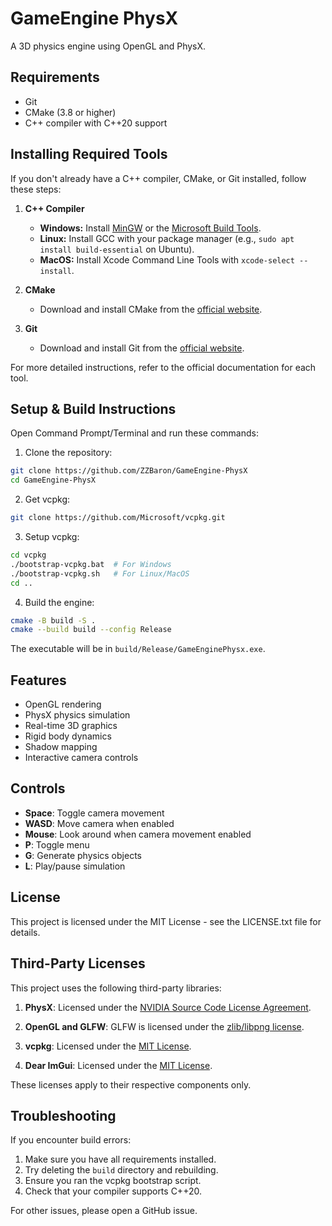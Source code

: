 # GameEngine PhysX
A 3D physics engine using OpenGL and PhysX.

## Requirements
- Git
- CMake (3.8 or higher)
- C++ compiler with C++20 support

## Installing Required Tools

If you don't already have a C++ compiler, CMake, or Git installed, follow these steps:

1. **C++ Compiler**
   - **Windows:** Install [MinGW](https://sourceforge.net/projects/mingw/) or the [Microsoft Build Tools](https://visualstudio.microsoft.com/visual-cpp-build-tools/).
   - **Linux:** Install GCC with your package manager (e.g., `sudo apt install build-essential` on Ubuntu).
   - **MacOS:** Install Xcode Command Line Tools with `xcode-select --install`.

2. **CMake**
   - Download and install CMake from the [official website](https://cmake.org/download/).

3. **Git**
   - Download and install Git from the [official website](https://git-scm.com/).

For more detailed instructions, refer to the official documentation for each tool.

## Setup & Build Instructions

Open Command Prompt/Terminal and run these commands:

1. Clone the repository:
```bash
git clone https://github.com/ZZBaron/GameEngine-PhysX
cd GameEngine-PhysX
```

2. Get vcpkg:
```bash
git clone https://github.com/Microsoft/vcpkg.git
```

3. Setup vcpkg:
```bash
cd vcpkg
./bootstrap-vcpkg.bat  # For Windows
./bootstrap-vcpkg.sh   # For Linux/MacOS
cd ..
```

4. Build the engine:
```bash
cmake -B build -S .
cmake --build build --config Release
```
The executable will be in `build/Release/GameEnginePhysx.exe`.


## Features
- OpenGL rendering
- PhysX physics simulation
- Real-time 3D graphics
- Rigid body dynamics
- Shadow mapping
- Interactive camera controls

## Controls
- **Space**: Toggle camera movement
- **WASD**: Move camera when enabled
- **Mouse**: Look around when camera movement enabled
- **P**: Toggle menu
- **G**: Generate physics objects
- **L**: Play/pause simulation

## License
This project is licensed under the MIT License - see the LICENSE.txt file for details.

## Third-Party Licenses  
This project uses the following third-party libraries:  

1. **PhysX**: Licensed under the [NVIDIA Source Code License Agreement](https://github.com/NVIDIA/PhysX/blob/main/LICENSE.md).  

2. **OpenGL and GLFW**: GLFW is licensed under the [zlib/libpng license](https://github.com/glfw/glfw/blob/main/LICENSE.md).  

3. **vcpkg**: Licensed under the [MIT License](https://github.com/microsoft/vcpkg/blob/master/LICENSE.txt).  

4. **Dear ImGui**: Licensed under the [MIT License](https://github.com/ocornut/imgui/blob/master/LICENSE.txt).  

These licenses apply to their respective components only.

## Troubleshooting
If you encounter build errors:

1. Make sure you have all requirements installed.
2. Try deleting the `build` directory and rebuilding.
3. Ensure you ran the vcpkg bootstrap script.
4. Check that your compiler supports C++20.

For other issues, please open a GitHub issue.